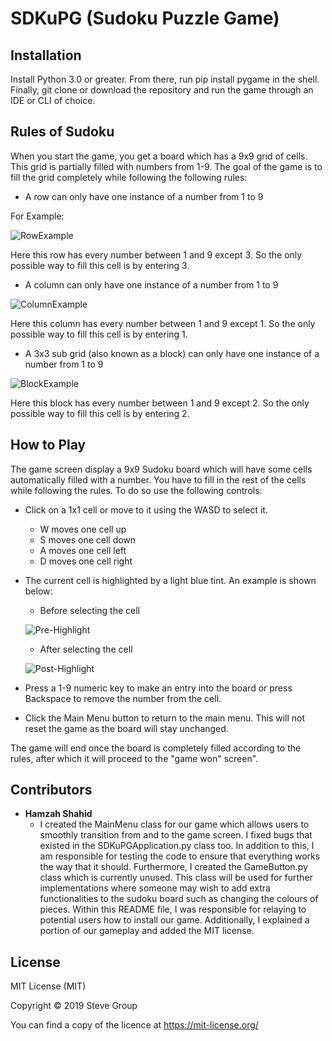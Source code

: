 # SDKuPG (Sudoku Puzzle Game)

## Installation

Install Python 3.0 or greater. From there, run pip install pygame in the shell. Finally, git clone or download the repository and run the game through an IDE or CLI of choice.  

## Rules of Sudoku

When you start the game, you get a board which has a 9x9 grid of cells. This grid is partially filled with numbers from 1-9. The goal of the game is to fill the grid completely while following the following rules:

* A row can only have one instance of a number from 1 to 9

For Example:

![RowExample](https://user-images.githubusercontent.com/29599132/70167835-90976300-1695-11ea-9101-972a24cc70dd.png)

Here this row has every number between 1 and 9 except 3. So the only possible way to fill this cell is by entering 3.

* A column can only have one instance of a number from 1 to 9

![ColumnExample](https://user-images.githubusercontent.com/29599132/70168187-5e3a3580-1696-11ea-9a30-c05c22d99834.png)

Here this column has every number between 1 and 9 except 1. So the only possible way to fill this cell is by entering 1.

* A 3x3 sub grid (also known as a block) can only have one instance of a number from 1 to 9

![BlockExample](https://user-images.githubusercontent.com/29599132/70168261-81fd7b80-1696-11ea-89ba-8c016d133787.png)

Here this block has every number between 1 and 9 except 2. So the only possible way to fill this cell is by entering 2.

## How to Play

The game screen display a 9x9 Sudoku board which will have some cells automatically filled with a number. You have to fill in the rest of the cells while following the rules. To do so use the following controls:

* Click on a 1x1 cell or move to it using the WASD to select it.
  * W moves one cell up
  * S moves one cell down
  * A moves one cell left
  * D moves one cell right

* The current cell is highlighted by a light blue tint. An example is shown below:

  * Before selecting the cell
  
  ![Pre-Highlight](https://user-images.githubusercontent.com/29599132/70168672-4e6f2100-1697-11ea-864c-0bb40d00b13f.png)
  
  * After selecting the cell
  
  ![Post-Highlight](https://user-images.githubusercontent.com/29599132/70168678-516a1180-1697-11ea-9b8c-4c34dd4cc296.png)
  
* Press a 1-9 numeric key to make an entry into the board or press Backspace to remove the number from the cell.

* Click the Main Menu button to return to the main menu. This will not reset the game as the board will stay unchanged.

The game will end once the board is completely filled according to the rules, after which it will proceed to the "game won" screen".

## Contributors

- **Hamzah Shahid**
    - I created the MainMenu class for our game which allows users to smoothly transition from and to the game screen. I fixed bugs that existed in the SDKuPGApplication.py class too. In addition to this, I am responsible for testing the code to ensure that everything works the way that it should. Furthermore, I created the GameButton.py class which is currently unused. This class will be used for further implementations where someone may wish to add extra functionalities to the sudoku board such as changing the colours of pieces. Within this README file, I was responsible for relaying to potential users how to install our game. Additionally, I explained a portion of our gameplay and added the MIT license.

## License

MIT License (MIT)

Copyright © 2019 Steve Group

You can find a copy of the licence at https://mit-license.org/
